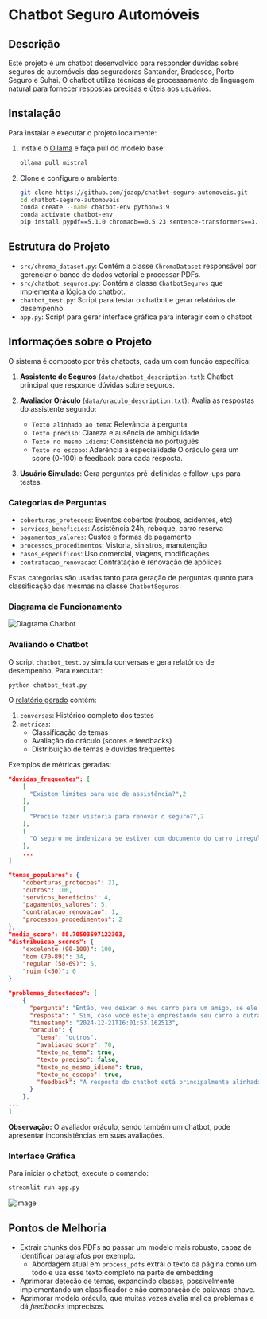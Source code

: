 # Chatbot Seguro Automóveis

## Descrição
Este projeto é um chatbot desenvolvido para responder dúvidas sobre seguros de automóveis das seguradoras Santander, Bradesco, Porto Seguro e Suhai. O chatbot utiliza técnicas de processamento de linguagem natural para fornecer respostas precisas e úteis aos usuários.

## Instalação
Para instalar e executar o projeto localmente:

1. Instale o [Ollama](https://ollama.com/download) e faça pull do modelo base:
    ```bash
    ollama pull mistral
    ```
2. Clone e configure o ambiente:
    ```bash
    git clone https://github.com/joaop/chatbot-seguro-automoveis.git
    cd chatbot-seguro-automoveis
    conda create --name chatbot-env python=3.9
    conda activate chatbot-env
    pip install pypdf==5.1.0 chromadb==0.5.23 sentence-transformers==3.2.1 ollama==0.4.4 streamlit==1.41.1 --no-cache-dir
    ```

## Estrutura do Projeto
- `src/chroma_dataset.py`: Contém a classe `ChromaDataset` responsável por gerenciar o banco de dados vetorial e processar PDFs.
- `src/chatbot_seguros.py`: Contém a classe `ChatbotSeguros` que implementa a lógica do chatbot.
- `chatbot_test.py`: Script para testar o chatbot e gerar relatórios de desempenho.
- `app.py`: Script para gerar interface gráfica para interagir com o chatbot.

## Informações sobre o Projeto
O sistema é composto por três chatbots, cada um com função específica:

1. **Assistente de Seguros** (`data/chatbot_description.txt`): Chatbot principal que responde dúvidas sobre seguros.

2. **Avaliador Oráculo** (`data/oraculo_description.txt`): Avalia as respostas do assistente segundo:
   - `Texto alinhado ao tema`: Relevância à pergunta
   - `Texto preciso`: Clareza e ausência de ambiguidade
   - `Texto no mesmo idioma`: Consistência no português
   - `Texto no escopo`: Aderência à especialidade
   O oráculo gera um score (0-100) e feedback para cada resposta.

3. **Usuário Simulado**: Gera perguntas pré-definidas e follow-ups para testes.

### Categorias de Perguntas
- `coberturas_protecoes`: Eventos cobertos (roubos, acidentes, etc)
- `servicos_beneficios`: Assistência 24h, reboque, carro reserva
- `pagamentos_valores`: Custos e formas de pagamento
- `processos_procedimentos`: Vistoria, sinistros, manutenção
- `casos_especificos`: Uso comercial, viagens, modificações
- `contratacao_renovacao`: Contratação e renovação de apólices

Estas categorias são usadas tanto para geração de perguntas quanto para classificação das mesmas na classe `ChatbotSeguros`.

### Diagrama de Funcionamento
![Diagrama Chatbot](https://github.com/user-attachments/assets/e0aad4a4-f4c7-49d7-9b97-fbb7bd7de737)

### Avaliando o Chatbot
O script `chatbot_test.py` simula conversas e gera relatórios de desempenho. Para executar:
```bash
python chatbot_test.py
```

O [relatório gerado](https://github.com/joaopresotto/chatbot-seguro-automoveis/blob/main/resultados/resultados_teste_20241221_160629.json) contém:

1. `conversas`: Histórico completo dos testes
2. `metricas`: 
   - Classificação de temas
   - Avaliação do oráculo (scores e feedbacks)
   - Distribuição de temas e dúvidas frequentes

Exemplos de métricas geradas:
```json
"duvidas_frequentes": [
    [
      "Existem limites para uso de assistência?",2
    ],
    [
      "Preciso fazer vistoria para renovar o seguro?",2
    ],
    [
      "O seguro me indenizará se estiver com documento do carro irregular e IPVA atrasado?",2
    ],
    ...
]
```
```json
"temas_populares": {
    "coberturas_protecoes": 21,
    "outros": 106,
    "servicos_beneficios": 4,
    "pagamentos_valores": 5,
    "contratacao_renovacao": 1,
    "processos_procedimentos": 2
},
"media_score": 88.70503597122303,
"distribuicao_scores": {
    "excelente (90-100)": 100,
    "bom (70-89)": 34,
    "regular (50-69)": 5,
    "ruim (<50)": 0
}
```
```json
"problemas_detectados": [
    {
      "pergunta": "Então, vou deixar o meu carro para um amigo, se ele tiver um acidente, eu estou coberto, não?",
      "resposta": " Sim, caso você esteja emprestando seu carro a outra pessoa e houver um acidente durante o período de empréstimo, é possível que você seja coberto, mas isso dependerá das condições específicas da sua política de seguro automóvel. É necessário consultar as Condições Gerais específicas da sua seguradora para confirmar se você está realmente coberto nesse caso.",
      "timestamp": "2024-12-21T16:01:53.162513",
      "oraculo": {
        "tema": "outros",
        "avaliacao_score": 70,
        "texto_no_tema": true,
        "texto_preciso": false,
        "texto_no_mesmo_idioma": true,
        "texto_no_escopo": true,
        "feedback": "A resposta do chatbot está principalmente alinhada com os critérios apresentados (está no tópico, no mesmo idioma e no escopo). Porém, o texto é pouco preciso e falta um pouco de detalhamento. É possível explicitar mais sobre os pontos fortes e fracos da resposta para ajudar a melhorar a qualidade do serviço."
      }
    },
...
]
```
**Observação:** O avaliador oráculo, sendo também um chatbot, pode apresentar inconsistências em suas avaliações.

### Interface Gráfica
Para iniciar o chatbot, execute o comando:
```bash
streamlit run app.py
```
![image](https://github.com/user-attachments/assets/094f70a9-eeba-4d14-853d-4010a35a1645)

## Pontos de Melhoria
- Extrair chunks dos PDFs ao passar um modelo mais robusto, capaz de identificar parágrafos por exemplo.
    - Abordagem atual em `process_pdfs` extrai o texto da página como um todo e usa esse texto completo na parte de embedding
- Aprimorar deteção de temas, expandindo classes, possivelmente implementando um classificador e não comparação de palavras-chave.
- Aprimorar modelo oráculo, que muitas vezes avalia mal os problemas e dá *feedbacks* imprecisos.
